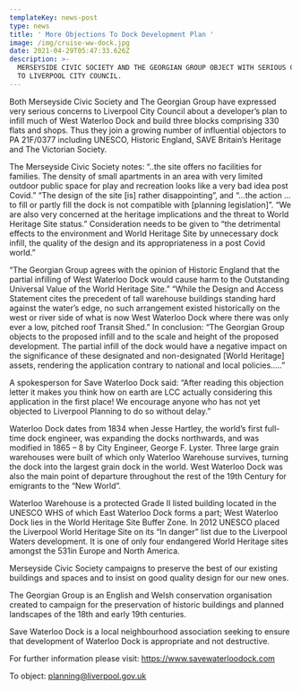 ```yaml
---
templateKey: news-post
type: news
title: ' More Objections To Dock Development Plan '
image: /img/cruise-ww-dock.jpg
date: 2021-04-29T05:47:33.626Z
description: >-
  MERSEYSIDE CIVIC SOCIETY AND THE GEORGIAN GROUP OBJECT WITH SERIOUS CONCERNS
  TO LIVERPOOL CITY COUNCIL.
---
```

Both Merseyside Civic Society and The Georgian Group have expressed very serious concerns to Liverpool City Council about a developer’s plan to infill much of West Waterloo Dock and build three blocks comprising 330 flats and shops. Thus they join a growing number of influential objectors to PA 21F/0377 including UNESCO, Historic England, SAVE Britain’s Heritage and The Victorian Society. 



The Merseyside Civic Society notes: “..the site offers no facilities for families.  The density of small apartments in an area with very limited outdoor public space for play and recreation looks like a very bad idea post Covid.”   “The design of the site \[is] rather disappointing”, and “…the action …to fill or partly fill the dock is not compatible with \[planning legislation]”.  “We are also very concerned at the heritage implications and the threat to World Heritage Site status.”  Consideration needs to be given to “the detrimental effects to the environment and World Heritage Site by unnecessary dock infill, the quality of the design and its appropriateness in a post Covid world.”



“The Georgian Group agrees with the opinion of Historic England that the partial infilling of West Waterloo Dock would cause harm to the Outstanding Universal Value of the World Heritage Site.”  “While the Design and Access Statement cites the precedent of tall warehouse buildings standing hard against the water’s edge, no such arrangement existed historically on the west or river side of what is now West Waterloo Dock where there was only ever a low, pitched roof Transit Shed.” In conclusion: “The Georgian Group objects to the proposed infill and to the scale and height of the proposed development. The partial infill of the dock would have a negative impact on the significance of these designated and non-designated \[World Heritage] assets, rendering the application contrary to national and local policies…..” 



A spokesperson for Save Waterloo Dock said: “After reading this objection letter it makes you think how on earth are LCC actually considering this application in the first place!  We encourage anyone who has not yet objected to Liverpool Planning to do so without delay.”



Waterloo Dock dates from 1834 when Jesse Hartley, the world’s first full-time dock engineer, was expanding the docks northwards, and was modified in 1865 – 8 by City Engineer, George F. Lyster.  Three large grain warehouses were built of which only Waterloo Warehouse survives, turning the dock into the largest grain dock in the world. West Waterloo Dock was also the main point of departure throughout the rest of the 19th Century for emigrants to the “New World”.



Waterloo Warehouse is a protected Grade II listed building located in the UNESCO WHS of which East Waterloo Dock forms a part; West Waterloo Dock lies in the World Heritage Site  Buffer Zone. In 2012 UNESCO placed the Liverpool World Heritage Site on its “In danger” list due to the Liverpool Waters development. It is one of only four endangered World Heritage sites amongst the 531in Europe and North America.

Merseyside Civic Society campaigns to preserve the best of our existing buildings and spaces and to insist on good quality design for our new ones.

The Georgian Group is an English and Welsh conservation organisation created to campaign for the preservation of historic buildings and planned landscapes of the 18th and early 19th centuries.



Save Waterloo Dock is a local neighbourhood association seeking to ensure that development of Waterloo Dock is appropriate and not destructive.										

For further information please visit:  https://www.savewaterloodock.com 

To object: planning@liverpool.gov.uk
